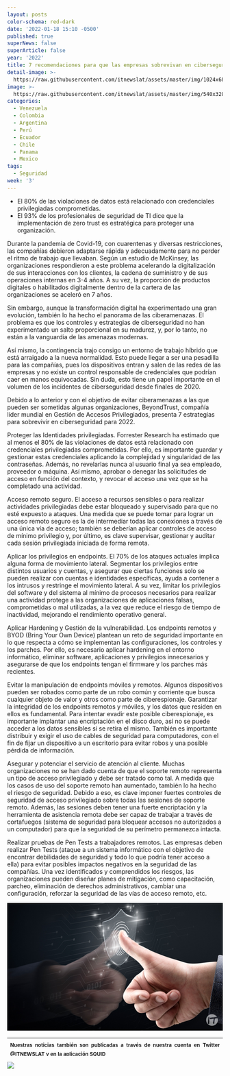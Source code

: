 ```yaml
---
layout: posts
color-schema: red-dark
date: '2022-01-18 15:10 -0500'
published: true
superNews: false
superArticle: false
year: '2022'
title: 7 recomendaciones para que las empresas sobrevivan en ciberseguridad en 2022
detail-image: >-
  https://raw.githubusercontent.com/itnewslat/assets/master/img/1024x680/seguridad-virtual-g.jpg
image: >-
  https://raw.githubusercontent.com/itnewslat/assets/master/img/540x320/seguridad-virtual-p.jpg
categories:
  - Venezuela
  - Colombia
  - Argentina
  - Perú
  - Ecuador
  - Chile
  - Panama
  - Mexico
tags:
  - Seguridad
week: '3'
---
```

- El 80% de las violaciones de datos está relacionado con credenciales privilegiadas comprometidas.
- El 93% de los profesionales de seguridad de TI dice que la implementación de zero trust es estratégica para proteger una organización.

Durante la pandemia de Covid-19, con cuarentenas y diversas restricciones, las compañías debieron adaptarse rápida y adecuadamente para no perder el ritmo de trabajo que llevaban. Según un estudio de McKinsey, las organizaciones respondieron a este problema acelerando la digitalización de sus interacciones con los clientes, la cadena de suministro y de sus operaciones internas en 3-4 años. A su vez, la proporción de productos digitales o habilitados digitalmente dentro de la cartera de las organizaciones se aceleró en 7 años.
 
Sin embargo, aunque la transformación digital ha experimentado una gran evolución, también lo ha hecho el panorama de las ciberamenazas. El problema es que los controles y estrategias de ciberseguridad no han experimentado un salto proporcional en su madurez, y, por lo tanto, no están a la vanguardia de las amenazas modernas.
 
Así mismo, la contingencia trajo consigo un entorno de trabajo híbrido que está arraigado a la nueva normalidad. Esto puede llegar a ser una pesadilla para las compañías, pues los dispositivos entran y salen de las redes de las empresas y no existe un control responsable de credenciales que podrían caer en manos equivocadas. Sin duda, esto tiene un papel importante en el volumen de los incidentes de ciberseguridad desde finales de 2020.
 
Debido a lo anterior y con el objetivo de evitar ciberamenazas a las que pueden ser sometidas algunas organizaciones, BeyondTrust, compañía líder mundial en Gestión de Accesos Privilegiados, presenta 7 estrategias para sobrevivir en ciberseguridad para 2022.
 
Proteger las Identidades privilegiadas. Forrester Research ha estimado que al menos el 80% de las violaciones de datos está relacionado con credenciales privilegiadas comprometidas. Por ello, es importante guardar y gestionar estas credenciales aplicando la complejidad y singularidad de las contraseñas. Además, no revelarlas nunca al usuario final ya sea empleado, proveedor o máquina. Así mismo, aprobar o denegar las solicitudes de acceso en función del contexto, y revocar el acceso una vez que se ha completado una actividad.
 
Acceso remoto seguro. El acceso a recursos sensibles o para realizar actividades privilegiadas debe estar bloqueado y supervisado para que no esté expuesto a ataques. Una medida que se puede tomar para lograr un acceso remoto seguro es la de intermediar todas las conexiones a través de una única vía de acceso; también se deberían aplicar controles de acceso de mínimo privilegio y, por último, es clave supervisar, gestionar y auditar cada sesión privilegiada iniciada de forma remota.
 
Aplicar los privilegios en endpoints. El 70% de los ataques actuales implica alguna forma de movimiento lateral. Segmentar los privilegios entre distintos usuarios y cuentas, y asegurar que ciertas funciones solo se pueden realizar con cuentas e identidades específicas, ayuda a contener a los intrusos y restringe el movimiento lateral. A su vez, limitar los privilegios del software y del sistema al mínimo de procesos necesarios para realizar una actividad protege a las organizaciones de aplicaciones falsas, comprometidas o mal utilizadas, a la vez que reduce el riesgo de tiempo de inactividad, mejorando el rendimiento operativo general.
 
Aplicar Hardening y Gestión de la vulnerabilidad. Los endpoints remotos y BYOD (Bring Your Own Device) plantean un reto de seguridad importante en lo que respecta a cómo se implementan las configuraciones, los controles y los parches. Por ello, es necesario aplicar hardening en el entorno informático, eliminar software, aplicaciones y privilegios innecesarios y asegurarse de que los endpoints tengan el firmware y los parches más recientes.
 
Evitar la manipulación de endpoints móviles y remotos. Algunos dispositivos pueden ser robados como parte de un robo común y corriente que busca cualquier objeto de valor y otros como parte de ciberespionaje. Garantizar la integridad de los endpoints remotos y móviles, y los datos que residen en ellos es fundamental. Para intentar evadir este posible ciberespionaje, es importante implantar una encriptación en el disco duro, así no se puede acceder a los datos sensibles si se retira el mismo. También es importante distribuir y exigir el uso de cables de seguridad para computadores, con el fin de fijar un dispositivo a un escritorio para evitar robos y una posible pérdida de información.
 
Asegurar y potenciar el servicio de atención al cliente. Muchas organizaciones no se han dado cuenta de que el soporte remoto representa un tipo de acceso privilegiado y debe ser tratado como tal. A medida que los casos de uso del soporte remoto han aumentado, también lo ha hecho el riesgo de seguridad. Debido a eso, es clave imponer fuertes controles de seguridad de acceso privilegiado sobre todas las sesiones de soporte remoto. Además, las sesiones deben tener una fuerte encriptación y la herramienta de asistencia remota debe ser capaz de trabajar a través de cortafuegos (sistema de seguridad para bloquear accesos no autorizados a un computador) para que la seguridad de su perímetro permanezca intacta.
 
Realizar pruebas de Pen Tests a trabajadores remotos. Las empresas deben realizar Pen Tests (ataque a un sistema informático con el objetivo de encontrar debilidades de seguridad y todo lo que podría tener acceso a ella) para evitar posibles impactos negativos en la seguridad de las compañías. Una vez identificados y comprendidos los riesgos, las organizaciones pueden diseñar planes de mitigación, como capacitación, parcheo, eliminación de derechos administrativos, cambiar una configuración, reforzar la seguridad de las vías de acceso remoto, etc.

![](https://raw.githubusercontent.com/itnewslat/assets/master/img/540x320/seguridad-virtual-p.jpg)

<table style="height: 42px;" width="569">
<tbody>
<tr>
<td style="text-align: justify;"><sub><strong>Nuestras noticias también son publicadas a través de nuestra cuenta en Twitter <a href="https://twitter.com/itnewslat?lang=es">@ITNEWSLAT</a> y en la aplicación <a href="https://squidapp.co/en/">SQUID</a></strong></sub></td>
</tr>
</tbody>
</table>

<img src="https://tracker.metricool.com/c3po.jpg?hash=56f88a41e39ab42c063cc51676587a04"/>